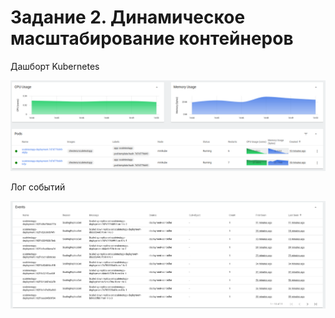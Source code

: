 # Задание 2. Динамическое масштабирование контейнеров

Дашборт Kubernetes 

![dashboard](./screenshots/kubernetes-pods.png)

Лог событий 

![events](./screenshots/kubernetes-scaling-events.png)